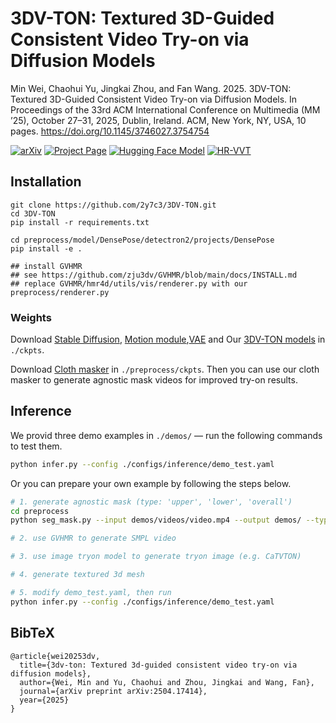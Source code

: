 # 3DV-TON: Textured 3D-Guided Consistent Video Try-on via Diffusion Models
Min Wei, Chaohui Yu, Jingkai Zhou, and Fan Wang. 2025.
3DV-TON: Textured 3D-Guided Consistent Video Try-on via Diffusion Models. 
In Proceedings of the 33rd ACM International Conference on Multimedia (MM ’25),
October 27–31, 2025, Dublin, Ireland. ACM, New York, NY, USA, 10 pages.
https://doi.org/10.1145/3746027.3754754

[![arXiv](https://img.shields.io/badge/arXiv-2504.17414-b31b1b.svg)](https://arxiv.org/abs/2504.17414)
[![Project Page](https://img.shields.io/badge/Project-Website-green)](https://2y7c3.github.io/3DV-TON/)
[![Hugging Face Model](https://img.shields.io/badge/%F0%9F%A4%97%20Hugging%20Face-Models-yellow)](https://huggingface.co/2y7c3/3DV-TON)
[![HR-VVT](https://img.shields.io/badge/%F0%9F%A4%97%20Hugging%20Face-HR_VVT-yellow)](https://huggingface.co/datasets/2y7c3/HR-VVT)

## Installation

```
git clone https://github.com/2y7c3/3DV-TON.git
cd 3DV-TON
pip install -r requirements.txt

cd preprocess/model/DensePose/detectron2/projects/DensePose
pip install -e .

## install GVHMR
## see https://github.com/zju3dv/GVHMR/blob/main/docs/INSTALL.md
## replace GVHMR/hmr4d/utils/vis/renderer.py with our preprocess/renderer.py
```

### Weights

Download [Stable Diffusion](https://huggingface.co/lambdalabs/sd-image-variations-diffusers), [Motion module](https://huggingface.co/guoyww/animatediff/blob/main/v3_sd15_mm.ckpt),[VAE](https://huggingface.co/stabilityai/sd-vae-ft-mse) and Our [3DV-TON models](https://huggingface.co/2y7c3/3DV-TON) in ``` ./ckpts ```.

Download [Cloth masker](https://huggingface.co/2y7c3/3DV-TON) in ``` ./preprocess/ckpts ```. Then you can use our cloth masker to generate agnostic mask videos for improved try-on results.

## Inference
We provid three demo examples in ```./demos/``` — run the following commands to test them.

```bash
python infer.py --config ./configs/inference/demo_test.yaml
```

Or you can prepare your own example by following the steps below.

``` bash
# 1. generate agnostic mask (type: 'upper', 'lower', 'overall')
cd preprocess
python seg_mask.py --input demos/videos/video.mp4 --output demos/ --type overall

# 2. use GVHMR to generate SMPL video

# 3. use image tryon model to generate tryon image (e.g. CaTVTON)

# 4. generate textured 3d mesh

# 5. modify demo_test.yaml, then run
python infer.py --config ./configs/inference/demo_test.yaml
```

## BibTeX
```text
@article{wei20253dv,
  title={3dv-ton: Textured 3d-guided consistent video try-on via diffusion models},
  author={Wei, Min and Yu, Chaohui and Zhou, Jingkai and Wang, Fan},
  journal={arXiv preprint arXiv:2504.17414},
  year={2025}
}
```
